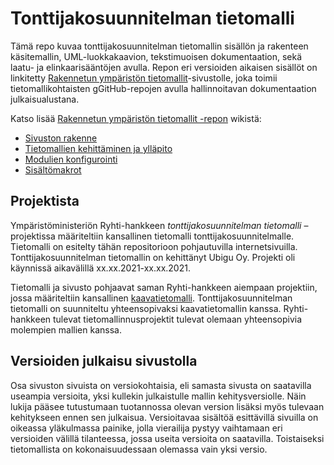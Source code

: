 # Tonttijakosuunnitelman tietomalli

Tämä repo kuvaa tonttijakosuunnitelman tietomallin sisällön ja rakenteen käsitemallin, UML-luokkakaavion, tekstimuoisen dokumentaation, sekä laatu- ja elinkaarisääntöjen avulla. Repon eri versioiden aikaisen sisällöt on linkitetty [Rakennetun ympäristön tietomallit](https://tietomallit.ymparisto.fi/)-sivustolle, joka toimii tietomallikohtaisten gGitHub-repojen avulla hallinnoitavan dokumentaation julkaisualustana.

Katso lisää [Rakennetun ympäristön tietomallit -repon](https://github.com/sykefi/ry-tietomallit/) wikistä:
* [Sivuston rakenne](https://github.com/sykefi/ry-tietomallit/wiki/Sivuston-rakenne)
* [Tietomallien kehittäminen ja ylläpito](https://github.com/sykefi/ry-tietomallit/wiki/Tietomallien-kehitt%C3%A4minen-ja-yll%C3%A4pito)
* [Modulien konfigurointi](https://github.com/sykefi/ry-tietomallit/wiki/Modulien-konfigurointi)
* [Sisältömakrot](https://github.com/sykefi/ry-tietomallit/wiki/Sis%C3%A4lt%C3%B6makrot)

## Projektista
Ympäristöministeriön Ryhti-hankkeen *tonttijakosuunnitelman tietomalli* –projektissa määriteltiin kansallinen tietomalli tonttijakosuunnitelmalle. Tietomalli on esitelty tähän repositorioon pohjautuvilla internetsivuilla. Tonttijakosuunnitelman tietomallin on kehittänyt Ubigu Oy. Projekti oli käynnissä aikavälillä xx.xx.2021-xx.xx.2021.

Tietomalli ja sivusto pohjaavat saman Ryhti-hankkeen aiempaan projektiin, jossa määriteltiin kansallinen [kaavatietomalli](https://tietomallit.ymparisto.fi/kaavatiedot/). Tonttijakosuunnitelman tietomalli on suunniteltu yhteensopivaksi kaavatietomallin kanssa. Ryhti-hankkeen tulevat tietomallinnusprojektit tulevat olemaan yhteensopivia molempien mallien kanssa. 

## Versioiden julkaisu sivustolla
Osa sivuston sivuista on versiokohtaisia, eli samasta sivusta on saatavilla useampia versioita, yksi kullekin julkaistulle mallin kehitysversiolle. Näin lukija pääsee tutustumaan tuotannossa olevan version lisäksi myös tulevaan kehitykseen ennen sen julkaisua. Versioitavaa sisältöä esittävillä sivuilla on oikeassa yläkulmassa painike, jolla vierailija pystyy vaihtamaan eri versioiden välillä tilanteessa, jossa useita versioita on saatavilla. Toistaiseksi tietomallista on kokonaisuudessaan olemassa vain yksi versio. 

